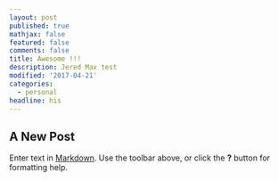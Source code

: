 ```yaml
---
layout: post
published: true
mathjax: false
featured: false
comments: false
title: Awesome !!!
description: Jered Max test
modified: '2017-04-21'
categories:
  - personal
headline: his
---
```

## A New Post

Enter text in [Markdown](http://daringfireball.net/projects/markdown/). Use the toolbar above, or click the **?** button for formatting help.
